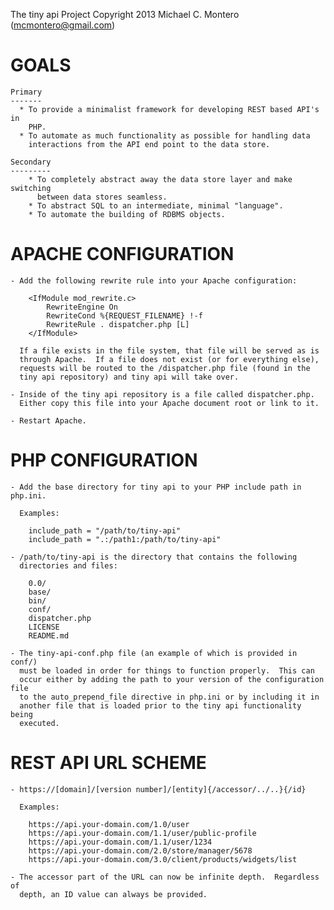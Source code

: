 The tiny api Project
Copyright 2013 Michael C. Montero (mcmontero@gmail.com)

GOALS
=====

    Primary
    -------
      * To provide a minimalist framework for developing REST based API's in
        PHP.
      * To automate as much functionality as possible for handling data
        interactions from the API end point to the data store.

    Secondary
    ---------
        * To completely abstract away the data store layer and make switching
          between data stores seamless.
        * To abstract SQL to an intermediate, minimal "language".
        * To automate the building of RDBMS objects.

APACHE CONFIGURATION
====================

    - Add the following rewrite rule into your Apache configuration:

        <IfModule mod_rewrite.c>
            RewriteEngine On
            RewriteCond %{REQUEST_FILENAME} !-f
            RewriteRule . dispatcher.php [L]
        </IfModule>

      If a file exists in the file system, that file will be served as is
      through Apache.  If a file does not exist (or for everything else),
      requests will be routed to the /dispatcher.php file (found in the
      tiny api repository) and tiny api will take over.

    - Inside of the tiny api repository is a file called dispatcher.php.
      Either copy this file into your Apache document root or link to it.

    - Restart Apache.

PHP CONFIGURATION
=================

    - Add the base directory for tiny api to your PHP include path in php.ini.

      Examples:

        include_path = "/path/to/tiny-api"
        include_path = ".:/path1:/path/to/tiny-api"

    - /path/to/tiny-api is the directory that contains the following
      directories and files:

        0.0/
        base/
        bin/
        conf/
        dispatcher.php
        LICENSE
        README.md

    - The tiny-api-conf.php file (an example of which is provided in conf/)
      must be loaded in order for things to function properly.  This can
      occur either by adding the path to your version of the configuration file
      to the auto_prepend_file directive in php.ini or by including it in
      another file that is loaded prior to the tiny api functionality being
      executed.

REST API URL SCHEME
===================

    - https://[domain]/[version number]/[entity]{/accessor/../..}{/id}

      Examples:

        https://api.your-domain.com/1.0/user
        https://api.your-domain.com/1.1/user/public-profile
        https://api.your-domain.com/1.1/user/1234
        https://api.your-domain.com/2.0/store/manager/5678
        https://api.your-domain.com/3.0/client/products/widgets/list

    - The accessor part of the URL can now be infinite depth.  Regardless of
      depth, an ID value can always be provided.
